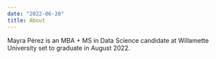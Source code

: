 ```yaml
---
date: "2022-06-20"
title: About
---
```


Mayra Pérez is an MBA + MS in Data Science candidate at Willamette University set to graduate in August 2022.
